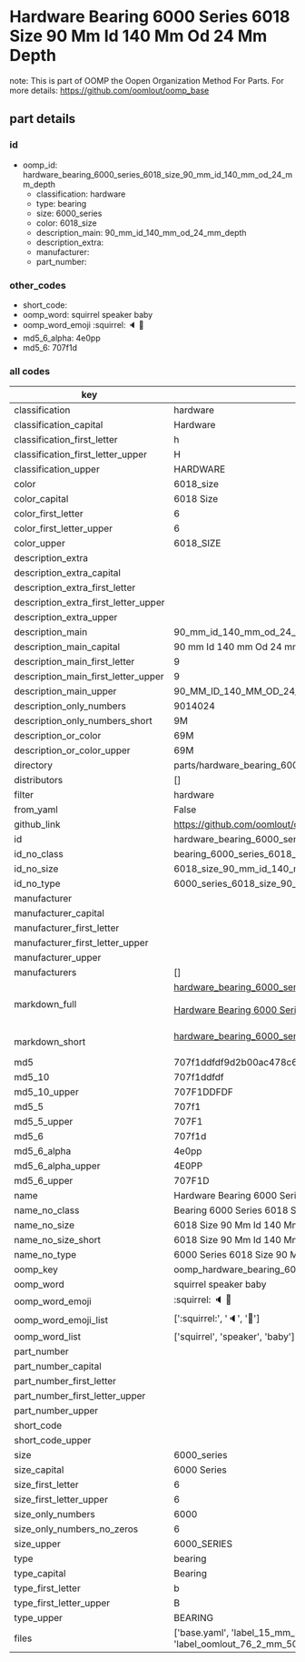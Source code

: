 # Hardware Bearing 6000 Series 6018 Size 90 Mm Id 140 Mm Od 24 Mm Depth  

note: This is part of OOMP the Oopen Organization Method For Parts. For more details: https://github.com/oomlout/oomp_base

##  part details





### id
* oomp_id: hardware_bearing_6000_series_6018_size_90_mm_id_140_mm_od_24_mm_depth
  * classification: hardware
  * type: bearing
  * size: 6000_series
  * color: 6018_size
  * description_main: 90_mm_id_140_mm_od_24_mm_depth
  * description_extra: 
  * manufacturer: 
  * part_number: 

### other_codes
* short_code: 
* oomp_word: squirrel speaker baby
* oomp_word_emoji :squirrel: :speaker: :baby:
* md5_6_alpha: 4e0pp
* md5_6: 707f1d

### all codes 
| key | value |  
| --- | --- |  
| classification | hardware |  
| classification_capital | Hardware |  
| classification_first_letter | h |  
| classification_first_letter_upper | H |  
| classification_upper | HARDWARE |  
| color | 6018_size |  
| color_capital | 6018 Size |  
| color_first_letter | 6 |  
| color_first_letter_upper | 6 |  
| color_upper | 6018_SIZE |  
| description_extra |  |  
| description_extra_capital |  |  
| description_extra_first_letter |  |  
| description_extra_first_letter_upper |  |  
| description_extra_upper |  |  
| description_main | 90_mm_id_140_mm_od_24_mm_depth |  
| description_main_capital | 90 mm Id 140 mm Od 24 mm Depth |  
| description_main_first_letter | 9 |  
| description_main_first_letter_upper | 9 |  
| description_main_upper | 90_MM_ID_140_MM_OD_24_MM_DEPTH |  
| description_only_numbers | 9014024 |  
| description_only_numbers_short | 9M |  
| description_or_color | 69M |  
| description_or_color_upper | 69M |  
| directory | parts/hardware_bearing_6000_series_6018_size_90_mm_id_140_mm_od_24_mm_depth |  
| distributors | [] |  
| filter | hardware |  
| from_yaml | False |  
| github_link | https://github.com/oomlout/oomlout_oomp_part_src/tree/main/parts/hardware_bearing_6000_series_6018_size_90_mm_id_140_mm_od_24_mm_depth/working |  
| id | hardware_bearing_6000_series_6018_size_90_mm_id_140_mm_od_24_mm_depth |  
| id_no_class | bearing_6000_series_6018_size_90_mm_id_140_mm_od_24_mm_depth |  
| id_no_size | 6018_size_90_mm_id_140_mm_od_24_mm_depth |  
| id_no_type | 6000_series_6018_size_90_mm_id_140_mm_od_24_mm_depth |  
| manufacturer |  |  
| manufacturer_capital |  |  
| manufacturer_first_letter |  |  
| manufacturer_first_letter_upper |  |  
| manufacturer_upper |  |  
| manufacturers | [] |  
| markdown_full | [hardware_bearing_6000_series_6018_size_90_mm_id_140_mm_od_24_mm_depth](https://github.com/oomlout/oomlout_oomp_part_src/tree/main/parts/hardware_bearing_6000_series_6018_size_90_mm_id_140_mm_od_24_mm_depth/working)<br>[](https://github.com/oomlout/oomlout_oomp_part_src/tree/main/parts/hardware_bearing_6000_series_6018_size_90_mm_id_140_mm_od_24_mm_depth/working)<br>[Hardware Bearing 6000 Series 6018 Size 90 Mm Id 140 Mm Od 24 Mm Depth](https://github.com/oomlout/oomlout_oomp_part_src/tree/main/parts/hardware_bearing_6000_series_6018_size_90_mm_id_140_mm_od_24_mm_depth/working)<br><br> |  
| markdown_short | [hardware_bearing_6000_series_6018_size_90_mm_id_140_mm_od_24_mm_depth](https://github.com/oomlout/oomlout_oomp_part_src/tree/main/parts/hardware_bearing_6000_series_6018_size_90_mm_id_140_mm_od_24_mm_depth/working)<br><br> |  
| md5 | 707f1ddfdf9d2b00ac478c67aa0adcd9 |  
| md5_10 | 707f1ddfdf |  
| md5_10_upper | 707F1DDFDF |  
| md5_5 | 707f1 |  
| md5_5_upper | 707F1 |  
| md5_6 | 707f1d |  
| md5_6_alpha | 4e0pp |  
| md5_6_alpha_upper | 4E0PP |  
| md5_6_upper | 707F1D |  
| name | Hardware Bearing 6000 Series 6018 Size 90 Mm Id 140 Mm Od 24 Mm Depth |  
| name_no_class | Bearing 6000 Series 6018 Size 90 Mm Id 140 Mm Od 24 Mm Depth |  
| name_no_size | 6018 Size 90 Mm Id 140 Mm Od 24 Mm Depth |  
| name_no_size_short | 6018 Size 90 Mm Id 140 Mm Od 24 Mm Depth |  
| name_no_type | 6000 Series 6018 Size 90 Mm Id 140 Mm Od 24 Mm Depth |  
| oomp_key | oomp_hardware_bearing_6000_series_6018_size_90_mm_id_140_mm_od_24_mm_depth |  
| oomp_word | squirrel speaker baby |  
| oomp_word_emoji | :squirrel: :speaker: :baby: |  
| oomp_word_emoji_list | [':squirrel:', ':speaker:', ':baby:'] |  
| oomp_word_list | ['squirrel', 'speaker', 'baby'] |  
| part_number |  |  
| part_number_capital |  |  
| part_number_first_letter |  |  
| part_number_first_letter_upper |  |  
| part_number_upper |  |  
| short_code |  |  
| short_code_upper |  |  
| size | 6000_series |  
| size_capital | 6000 Series |  
| size_first_letter | 6 |  
| size_first_letter_upper | 6 |  
| size_only_numbers | 6000 |  
| size_only_numbers_no_zeros | 6 |  
| size_upper | 6000_SERIES |  
| type | bearing |  
| type_capital | Bearing |  
| type_first_letter | b |  
| type_first_letter_upper | B |  
| type_upper | BEARING |  
| files | ['base.yaml', 'label_15_mm_30_mm.pdf', 'label_15_mm_30_mm.svg', 'label_76_2_mm_50_8_mm.pdf', 'label_76_2_mm_50_8_mm.svg', 'label_oomlout_76_2_mm_50_8_mm.pdf', 'label_oomlout_76_2_mm_50_8_mm.svg', 'readme.md', 'working.json', 'working.yaml'] |  
